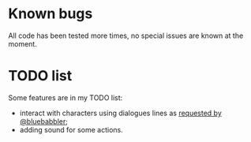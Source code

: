 # Known bugs

All code has been tested more times, no special issues are known at the moment.

# TODO list
Some features are in my TODO list:
  * interact with characters using dialogues lines as [requested by @bluebabbler](https://github.com/unruhe73/python-adventure-game-engine/issues/1);
  * adding sound for some actions.
